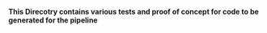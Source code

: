 **This Direcotry contains various tests and proof of concept for code to be generated for the pipeline**

